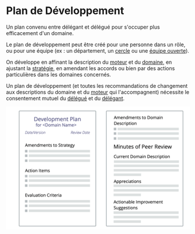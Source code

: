 # Plan de Développement

<summary>
Un plan convenu entre délégant et délégué pour s'occuper plus efficacement d'un domaine.
</summary>

Le plan de développement peut être créé pour une personne dans un rôle, ou pour une équipe (ex : un département, un [cercle](section:circle) ou une [équipe ouverte](section:open-team)).

On développe en affinant la description du [moteur](section:describe-organizational-drivers) et du [domaine](glossary:domain), en ajustant la [stratégie](glossary:strategy), en amendant les accords ou bien par des actions particulières dans les domaines concernés.

Un plan de développement (et toutes les recommandations de changement aux descriptions du domaine et du [moteur](glossary:driver) qui l'accompagnent) nécessite le consentement mutuel du [délégué](glossary:delegatee) et du [délégant](glossary:delegator).

![Un modèle pour les plans de développement](img/templates/development-plan-template.png)